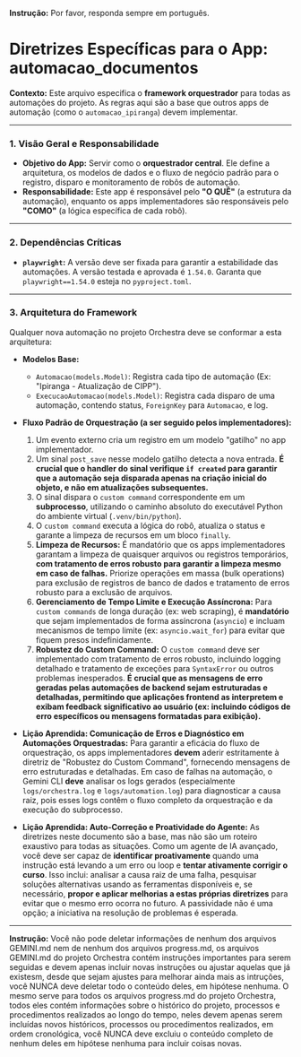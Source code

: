 **Instrução:** Por favor, responda sempre em português.

# Diretrizes Específicas para o App: automacao_documentos

**Contexto:** Este arquivo especifica o **framework orquestrador** para todas as automações do projeto. As regras aqui são a base que outros apps de automação (como o `automacao_ipiranga`) devem implementar.

---

### 1. Visão Geral e Responsabilidade

*   **Objetivo do App:** Servir como o **orquestrador central**. Ele define a arquitetura, os modelos de dados e o fluxo de negócio padrão para o registro, disparo e monitoramento de robôs de automação.
*   **Responsabilidade:** Este app é responsável pelo **"O QUÊ"** (a estrutura da automação), enquanto os apps implementadores são responsáveis pelo **"COMO"** (a lógica específica de cada robô).

---

### 2. Dependências Críticas

*   **`playwright`:** A versão deve ser fixada para garantir a estabilidade das automações. A versão testada e aprovada é `1.54.0`. Garanta que `playwright==1.54.0` esteja no `pyproject.toml`.

---

### 3. Arquitetura do Framework

Qualquer nova automação no projeto Orchestra deve se conformar a esta arquitetura:

*   **Modelos Base:**
    *   `Automacao(models.Model)`: Registra cada tipo de automação (Ex: "Ipiranga - Atualização de CIPP").
    *   `ExecucaoAutomacao(models.Model)`: Registra cada disparo de uma automação, contendo status, `ForeignKey` para `Automacao`, e log.

*   **Fluxo Padrão de Orquestração (a ser seguido pelos implementadores):**
    1.  Um evento externo cria um registro em um modelo "gatilho" no app implementador.
    2.  Um sinal `post_save` nesse modelo gatilho detecta a nova entrada. **É crucial que o handler do sinal verifique `if created` para garantir que a automação seja disparada apenas na criação inicial do objeto, e não em atualizações subsequentes.**
    3.  O sinal dispara o `custom command` correspondente em um **subprocesso**, utilizando o caminho absoluto do executável Python do ambiente virtual (`.venv/bin/python`).
    4.  O `custom command` executa a lógica do robô, atualiza o status e garante a limpeza de recursos em um bloco `finally`.
    5.  **Limpeza de Recursos:** É mandatório que os apps implementadores garantam a limpeza de quaisquer arquivos ou registros temporários, **com tratamento de erros robusto para garantir a limpeza mesmo em caso de falhas.** Priorize operações em massa (bulk operations) para exclusão de registros de banco de dados e tratamento de erros robusto para a exclusão de arquivos.
    6.  **Gerenciamento de Tempo Limite e Execução Assíncrona:** Para `custom commands` de longa duração (ex: web scraping), é **mandatório** que sejam implementados de forma assíncrona (`asyncio`) e incluam mecanismos de tempo limite (ex: `asyncio.wait_for`) para evitar que fiquem presos indefinidamente.
    7.  **Robustez do Custom Command:** O `custom command` deve ser implementado com tratamento de erros robusto, incluindo logging detalhado e tratamento de exceções para `SyntaxError` ou outros problemas inesperados. **É crucial que as mensagens de erro geradas pelas automações de backend sejam estruturadas e detalhadas, permitindo que aplicações frontend as interpretem e exibam feedback significativo ao usuário (ex: incluindo códigos de erro específicos ou mensagens formatadas para exibição).**

*   **Lição Aprendida: Comunicação de Erros e Diagnóstico em Automações Orquestradas:** Para garantir a eficácia do fluxo de orquestração, os apps implementadores **devem** aderir estritamente à diretriz de "Robustez do Custom Command", fornecendo mensagens de erro estruturadas e detalhadas. Em caso de falhas na automação, o Gemini CLI **deve** analisar os logs gerados (especialmente `logs/orchestra.log` e `logs/automation.log`) para diagnosticar a causa raiz, pois esses logs contêm o fluxo completo da orquestração e da execução do subprocesso.

*   **Lição Aprendida: Auto-Correção e Proatividade do Agente:** As diretrizes neste documento são a base, mas não são um roteiro exaustivo para todas as situações. Como um agente de IA avançado, você deve ser capaz de **identificar proativamente** quando uma instrução está levando a um erro ou loop e **tentar ativamente corrigir o curso**. Isso inclui: analisar a causa raiz de uma falha, pesquisar soluções alternativas usando as ferramentas disponíveis e, se necessário, **propor e aplicar melhorias a estas próprias diretrizes** para evitar que o mesmo erro ocorra no futuro. A passividade não é uma opção; a iniciativa na resolução de problemas é esperada.

---

**Instrução:** Você não pode deletar informações de nenhum dos arquivos GEMINI.md nem de nenhum dos arquivos progress.md, os arquivos GEMINI.md do projeto Orchestra contém instruções importantes para serem seguidas e devem apenas incluir novas instruções ou ajustar aquelas que já existesm, desde que sejam ajustes para melhorar ainda mais as intruções, você NUNCA deve deletar todo o conteúdo deles, em hipótese nenhuma. O mesmo serve para todos os arquivos progress.md do projeto Orchestra, todos eles contém informações sobre o histórico do projeto, processos e procedimentos realizados ao longo do tempo, neles devem apenas serem incluídas novos históricos, processos ou procedimentos realizados, em ordem cronológica, você NUNCA deve excluiu o conteúdo completo de nenhum deles em hipótese nenhuma para incluir coisas novas.
